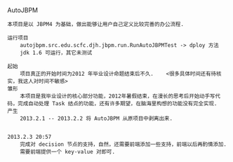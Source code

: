 AutoJBPM

	本项目是以 JBPM4 为基础，做出能够让用户自己定义比较完善的办公流程.
	
	运行项目
		autojbpm.src.edu.scfc.djh.jbpm.run.RunAutoJBPMTest -> dploy 方法
		jdk 1.6 可运行，其它未测试
	
	起始
		项目真正的开始时间为2012 年毕业设计命题结束后不久.    <很多具体时间还有待核实，我这人对时间不敏感>
	雏形
		本项目是我毕业设计的核心部分功能，2012年暑假结束，在漫长的思考后开始动手写代码，完成自动处理 Task 结点的功能，还有许多期望，在脑海里构想的功能没有完全实现.
	产生
		2013.2.1 -- 2013.2.2 将 AutoJBPM 从原项目中剥离出来.
	
	
	2013.2.3 20:57
		完成对 decision 节点的支持，自然，还需要前端添加一些支持，前端以后再酌情添加.
		需要前端提供一个 key-value 对即可.